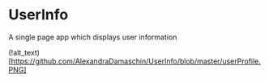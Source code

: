# UserInfo

A single page app which displays user information

(!alt_text)[https://github.com/AlexandraDamaschin/UserInfo/blob/master/userProfile.PNG]
